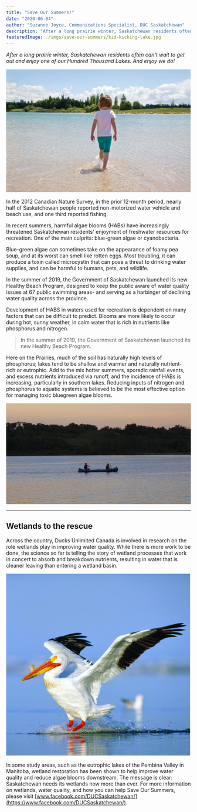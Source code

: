 ```yaml
---
title: "Save Our Summers!"
date: "2020-06-04"
author: "Suzanne Joyce, Communications Specialist, DUC Saskatchewan"
description: "After a long prairie winter, Saskatchewan residents often can't wait to get out and enjoy one of our Hundred Thousand Lakes. And enjoy we do!"
featuredImage: ./imgs/save-our-summers/kid-kicking-lake.jpg
---
```


*After a long prairie winter, Saskatchewan residents often can't wait to get out and enjoy one of our Hundred Thousand Lakes. And enjoy we do!*

<div class='article-cover'>
    <img
        alt="Child kicking water in Saskatchewan lake"
        src="./imgs/save-our-summers/kid-kicking-lake.jpg"
    ></img>
</div>

In the 2012 Canadian Nature Survey, in the prior 12-month period, nearly half of Saskatchewan people reported non-motorized water vehicle and beach use, and one third reported fishing.

In recent summers, harmful algae blooms (HABs) have increasingly threatened Saskatchewan residents' enjoyment of freshwater resources for recreation. One of the main culprits: blue-green algae or cyanobacteria.

Blue-green algae can sometimes take on the appearance of foamy pea soup, and at its worst can smell like rotten eggs. Most troubling, it can produce a toxin called microcystin that can pose a threat to drinking water supplies, and can be harmful to humans, pets, and wildlife.

In the summer of 2019, the Government of Saskatchewan launched its new Healthy Beach Program, designed to keep the public aware of water quality issues at 67 public swimming areas- and serving as a harbinger of declining water quality across the province.

Development of HABS in waters used for recreation is dependent on many factors that can be difficult to predict. Blooms are more likely to occur during hot, sunny weather, in calm water that is rich in nutrients like phosphorus and nitrogen.

> In the summer of 2019, the Government of Saskatchewan launched its new Healthy Beach Program.

Here on the Prairies, much of the soil has naturally high levels of phosphorus; lakes tend to be shallow and warmer and naturally nutrient-rich or eutrophic. Add to the mix hotter summers, sporadic rainfall events, and excess nutrients introduced via runoff, and the incidence of HABs is increasing, particularly in southern lakes. Reducing inputs of nitrogen and phosphorus to aquatic systems is believed to be the most effective option for managing toxic bluegreen algae blooms.

<div class='m-auto col-10'>
    <img
        alt="Two people canoeing on a Saskatchewan lake"
        src="./imgs/save-our-summers/save-our-summers-canoe.jpg"
    ></img>
</div>
<hr></hr>

## Wetlands to the rescue

Across the country, Ducks Unlimited Canada is involved in research on the role wetlands play in improving water quality. While there is more work to be done, the science so far is telling the story of wetland processes that work in concert to absorb and breakdown nutrients, resulting in water that is cleaner leaving than entering a wetland basin.

<div class='col-md-3 col-6 ml-2 float-right'>
    <img
        alt="Saskatchewan crane about to surface on water"
        src="./imgs/save-our-summers/save-our-summers-crane.jpg"
    ></img>
</div>

In some study areas, such as the eutrophic lakes of the Pembina Valley in Manitoba, wetland restoration has been shown to help improve water quality and reduce algae blooms downstream. The message is clear: Saskatchewan needs its wetlands now more than ever. For more information on wetlands, water quality, and how you can help Save Our Summers, please visit [www.facebook.com/DUCSaskatchewan/](https://www.facebook.com/DUCSaskatchewan/).
